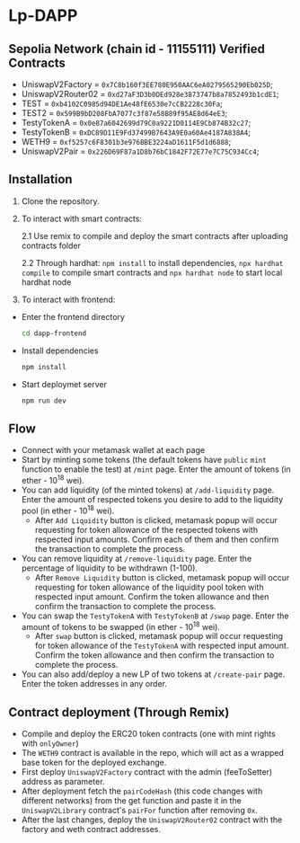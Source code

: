 # Lp-DAPP

## Sepolia Network (chain id - 11155111) Verified Contracts

- UniswapV2Factory = `0x7C8b160f3EE780E950AAC6eA0279565290Eb025D`;
- UniswapV2Router02 = `0xd27aF3D3b0DEd928e3873747b8a7852493b1cdE1`;
- TEST = `0xb4102C0985d94DE1Ae48fE6530e7cCB2228c30Fa`;
- TEST2 = `0x599B9bD208FbA7077c3f87e58B89f95AE8d64eE3`;
- TestyTokenA = `0x0e87a6042699d79C0a9221D0114E9Cb874B32c27`;
- TestyTokenB = `0xDC89D11E9Fd37499B7643A9E0a60Ae4187A838A4`;
- WETH9 = `0xf5257c6F8301b3e976BBE3224aD1611F5d1d6888`;
- UniswapV2Pair = `0x226D69F87a1D8b76bC1842F72E77e7C75C934Cc4`;

## Installation

1. Clone the repository.
2. To interact with smart contracts:

   2.1 Use remix to compile and deploy the smart contracts after uploading contracts folder

   2.2 Through hardhat: `npm install` to install dependencies, `npx hardhat compile` to compile smart contracts and `npx hardhat node` to start local hardhat node
3. To interact with frontend:
- Enter the frontend directory
    ```bash
    cd dapp-frontend
    ```
- Install dependencies
    ```bash
    npm install
    ```
- Start deploymet server
    ```bash
    npm run dev
    ```

## Flow
- Connect with your metamask wallet at each page
- Start by minting some tokens (the default tokens have `public` `mint` function to enable the test) at `/mint` page. Enter the amount of tokens (in ether - 10<sup>18</sup> wei).
- You can add liquidity (of the minted tokens) at `/add-liquidity` page. Enter the amount of respected tokens you desire to add to the liquidity pool (in ether - 10<sup>18</sup> wei).
    - After `Add Liquidity` button is clicked, metamask popup will occur requesting for token allowance of the respected tokens with respected input amounts. Confirm each of them and then confirm the transaction to complete the process.
- You can remove liquidity at `/remove-liquidity` page. Enter the percentage of liquidity to be withdrawn (1-100).
    - After `Remove Liquidity` button is clicked, metamask popup will occur requesting for token allowance of the liquidity pool token with respected input amount. Confirm the token allowance and then confirm the transaction to complete the process.
- You can swap the `TestyTokenA` with `TestyTokenB` at `/swap` page. Enter the amount of tokens to be swapped (in ether - 10<sup>18</sup> wei).
    - After `swap` button is clicked, metamask popup will occur requesting for token allowance of the `TestyTokenA` with respected input amount. Confirm the token allowance and then confirm the transaction to complete the process.
- You can also add/deploy a new LP of two tokens at `/create-pair` page. Enter the token addresses in any order.

## Contract deployment (Through Remix)
- Compile and deploy the ERC20 token contracts (one with mint rights with `onlyOwner`)
- The `WETH9` contract is available in the repo, which will act as a wrapped base token for the deployed exchange.
- First deploy `UniswapV2Factory` contract with the admin (feeToSetter) address as parameter. 
- After deployment fetch the `pairCodeHash` (this code changes with different networks) from the get function and paste it in the `UniswapV2Library` contract's `pairFor` function after removing `0x`.
- After the last changes, deploy the `UniswapV2Router02` contract with the factory and weth contract addresses.
